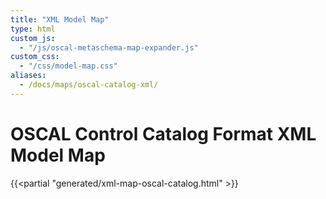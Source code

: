 ```yaml
---
title: "XML Model Map"
type: html
custom_js:
  - "/js/oscal-metaschema-map-expander.js"
custom_css:
  - "/css/model-map.css"
aliases:
  - /docs/maps/oscal-catalog-xml/
---
```


<h1>OSCAL Control Catalog Format XML Model Map</h1>

{{<partial "generated/xml-map-oscal-catalog.html" >}}
